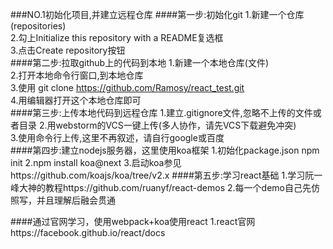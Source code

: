 ###NO.1初始化项目,并建立远程仓库
####第一步:初始化git
1.新建一个仓库(repositories)<br>
2.勾上Initialize this repository with a README复选框<br>
3.点击Create repository按钮<br>
####第二步:拉取github上的代码到本地
1.新建一个本地仓库(文件)<br>
2.打开本地命令行窗口,到本地仓库<br>
3.使用 git clone https://github.com/Ramosy/react_test.git<br>
4.用编辑器打开这个本地仓库即可<br>
####第三步:上传本地代码到远程仓库
1.建立.gitignore文件,忽略不上传的文件或者目录
2.用webstorm的VCS一键上传(多人协作，请先VCS下载避免冲突)<br>
3.使用命令行上传,这里不再叙述，请自行google或百度<br>
####第四步:建立nodejs服务器，这里使用koa框架
1.初始化package.json    npm init
2.npm install koa@next
3.启动koa参见https://github.com/koajs/koa/tree/v2.x
####第五步:学习react基础
1.学习阮一峰大神的教程https://github.com/ruanyf/react-demos
2.每一个demo自己先仿照写，并且理解后融会贯通

####通过官网学习，使用webpack+koa使用react
1.react官网https://facebook.github.io/react/docs
